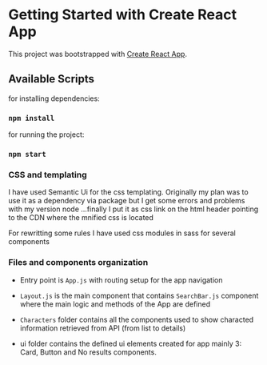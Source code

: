 # Getting Started with Create React App

This project was bootstrapped with [Create React App](https://github.com/facebook/create-react-app).



## Available Scripts

for installing dependencies:

### `npm install`

for running the project:

### `npm start`


### CSS and templating

I have used Semantic Ui for the css templating. Originally my plan was to use it as a dependency via package but I get some errors and problems with
my version node ...finally I put it as css link on the html header pointing to the CDN where the mnified css is located

For rewritting some rules I have used css modules in sass for several components

### Files and components organization

- Entry point is `App.js` with routing setup for the app navigation

- `Layout.js` is the main component that contains `SearchBar.js` component where the main logic and methods of the App are defined

- `Characters` folder contains all the components used to show characted information retrieved from API (from list to details) 

- ui folder contains the defined ui elements created for app mainly 3: Card, Button and No results components.


